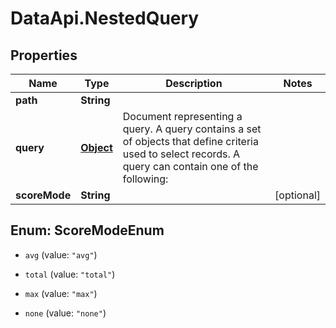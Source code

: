# DataApi.NestedQuery

## Properties

Name | Type | Description | Notes
------------ | ------------- | ------------- | -------------
**path** | **String** |  | 
**query** | [**Object**](.md) | Document representing a query. A query contains a set of objects that define criteria  used to select records. A query can contain one of the following:  | 
**scoreMode** | **String** |  | [optional] 



## Enum: ScoreModeEnum


* `avg` (value: `"avg"`)

* `total` (value: `"total"`)

* `max` (value: `"max"`)

* `none` (value: `"none"`)




